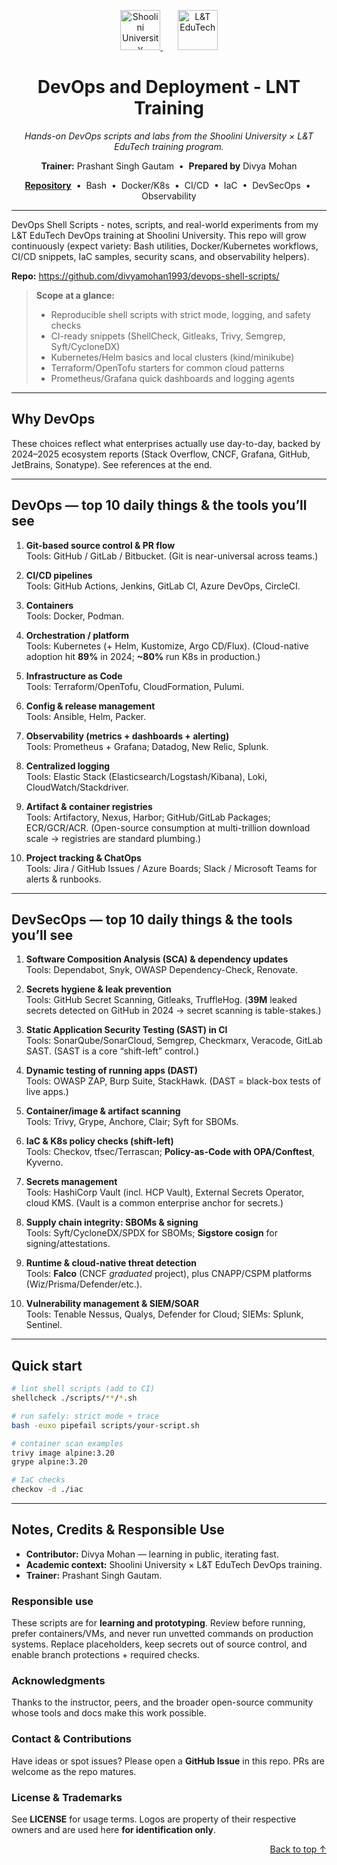 <p align="center">
  <a href="https://shooliniuniversity.com/" target="_blank">
    <img src="https://shooliniuniversity.com/assets/images/logo.png" alt="Shoolini University" height="64">
  </a>
  &nbsp;&nbsp;&nbsp;&nbsp;&nbsp;
  <a href="https://lntedutech.com/" target="_blank">
    <img src="https://lntedutech.com/wp-content/uploads/2024/01/edutech_logo.webp" alt="L&T EduTech" height="64">
  </a>
</p>

<h1 align="center">DevOps and Deployment - LNT Training</h1>

<p align="center">
  <em>Hands-on DevOps scripts and labs from the Shoolini University × L&amp;T EduTech training program.</em>
</p>

<p align="center">
  <strong>Trainer:</strong> Prashant Singh Gautam &nbsp;•&nbsp; <strong>Prepared by</strong> Divya Mohan
</p>

<p align="center">
  <a href="https://github.com/divyamohan1993/devops-shell-scripts/"><strong>Repository</strong></a>
  &nbsp;•&nbsp; Bash &nbsp;•&nbsp; Docker/K8s &nbsp;•&nbsp; CI/CD &nbsp;•&nbsp; IaC &nbsp;•&nbsp; DevSecOps &nbsp;•&nbsp; Observability
</p>

---

DevOps Shell Scripts - notes, scripts, and real-world experiments from my L&amp;T EduTech DevOps training at Shoolini University. This repo will grow continuously (expect variety: Bash utilities, Docker/Kubernetes workflows, CI/CD snippets, IaC samples, security scans, and observability helpers).

**Repo:** https://github.com/divyamohan1993/devops-shell-scripts/

> **Scope at a glance:**  
> - Reproducible shell scripts with strict mode, logging, and safety checks  
> - CI-ready snippets (ShellCheck, Gitleaks, Trivy, Semgrep, Syft/CycloneDX)  
> - Kubernetes/Helm basics and local clusters (kind/minikube)  
> - Terraform/OpenTofu starters for common cloud patterns  
> - Prometheus/Grafana quick dashboards and logging agents

---

## Why DevOps

These choices reflect what enterprises actually use day-to-day, backed by 2024–2025 ecosystem reports (Stack Overflow, CNCF, Grafana, GitHub, JetBrains, Sonatype). See references at the end.

---

## DevOps — top 10 daily things & the tools you’ll see

1. **Git-based source control & PR flow**  
   Tools: GitHub / GitLab / Bitbucket. (Git is near-universal across teams.)

2. **CI/CD pipelines**  
   Tools: GitHub Actions, Jenkins, GitLab CI, Azure DevOps, CircleCI.

3. **Containers**  
   Tools: Docker, Podman.

4. **Orchestration / platform**  
   Tools: Kubernetes (+ Helm, Kustomize, Argo CD/Flux). (Cloud-native adoption hit **89%** in 2024; **~80%** run K8s in production.)

5. **Infrastructure as Code**  
   Tools: Terraform/OpenTofu, CloudFormation, Pulumi.

6. **Config & release management**  
   Tools: Ansible, Helm, Packer.

7. **Observability (metrics + dashboards + alerting)**  
   Tools: Prometheus + Grafana; Datadog, New Relic, Splunk.

8. **Centralized logging**  
   Tools: Elastic Stack (Elasticsearch/Logstash/Kibana), Loki, CloudWatch/Stackdriver.

9. **Artifact & container registries**  
   Tools: Artifactory, Nexus, Harbor; GitHub/GitLab Packages; ECR/GCR/ACR. (Open-source consumption at multi-trillion download scale → registries are standard plumbing.)

10. **Project tracking & ChatOps**  
    Tools: Jira / GitHub Issues / Azure Boards; Slack / Microsoft Teams for alerts & runbooks.

---

## DevSecOps — top 10 daily things & the tools you’ll see

1. **Software Composition Analysis (SCA) & dependency updates**  
   Tools: Dependabot, Snyk, OWASP Dependency-Check, Renovate.

2. **Secrets hygiene & leak prevention**  
   Tools: GitHub Secret Scanning, Gitleaks, TruffleHog. (**39M** leaked secrets detected on GitHub in 2024 → secret scanning is table-stakes.)

3. **Static Application Security Testing (SAST) in CI**  
   Tools: SonarQube/SonarCloud, Semgrep, Checkmarx, Veracode, GitLab SAST. (SAST is a core “shift-left” control.)

4. **Dynamic testing of running apps (DAST)**  
   Tools: OWASP ZAP, Burp Suite, StackHawk. (DAST = black-box tests of live apps.)

5. **Container/image & artifact scanning**  
   Tools: Trivy, Grype, Anchore, Clair; Syft for SBOMs.

6. **IaC & K8s policy checks (shift-left)**  
   Tools: Checkov, tfsec/Terrascan; **Policy-as-Code with OPA/Conftest**, Kyverno.

7. **Secrets management**  
   Tools: HashiCorp Vault (incl. HCP Vault), External Secrets Operator, cloud KMS. (Vault is a common enterprise anchor for secrets.)

8. **Supply chain integrity: SBOMs & signing**  
   Tools: Syft/CycloneDX/SPDX for SBOMs; **Sigstore cosign** for signing/attestations.

9. **Runtime & cloud-native threat detection**  
   Tools: **Falco** (CNCF *graduated* project), plus CNAPP/CSPM platforms (Wiz/Prisma/Defender/etc.).

10. **Vulnerability management & SIEM/SOAR**  
    Tools: Tenable Nessus, Qualys, Defender for Cloud; SIEMs: Splunk, Sentinel.

---

## Quick start

```bash
# lint shell scripts (add to CI)
shellcheck ./scripts/**/*.sh

# run safely: strict mode + trace
bash -euxo pipefail scripts/your-script.sh

# container scan examples
trivy image alpine:3.20
grype alpine:3.20

# IaC checks
checkov -d ./iac
```

---

## Notes, Credits & Responsible Use

- **Contributor:** Divya Mohan — learning in public, iterating fast.  
- **Academic context:** Shoolini University × L&T EduTech DevOps training.  
- **Trainer:** Prashant Singh Gautam.

### Responsible use
These scripts are for **learning and prototyping**. Review before running, prefer containers/VMs, and never run unvetted commands on production systems. Replace placeholders, keep secrets out of source control, and enable branch protections + required checks.

### Acknowledgments
Thanks to the instructor, peers, and the broader open-source community whose tools and docs make this work possible.

### Contact & Contributions
Have ideas or spot issues? Please open a **GitHub Issue** in this repo. PRs are welcome as the repo matures.

### License & Trademarks
See **LICENSE** for usage terms. Logos are property of their respective owners and are used here **for identification only**.

<p align="right"><a href="#devops-shell-scripts">Back to top ↑</a></p>
